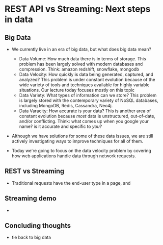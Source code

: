 # REST API vs Streaming: Next steps in data

## Big Data

- We currently live in an era of big data, but what does big data mean?
  - Data Volume: How much data there is in terms of storage. This problem has been largely solved with modern databases and compression. Think: amazon redshift, snowflake, mongodb
  - Data Velocity: How quickly is data being generated, captured, and analyzed? This problem is under constant evolution because of the wide variety of tools and techniques available for highly variable situations. Our lecture today focuses mostly on this topic
  - Data Variety: What types of information can we store? This problem is largely stored with the contemporary variety of NoSQL databases, including MongoDB, Redis, Cassandra, Neo4j. 
  - Data Varacity: How accurate is your data? This is another area of constant evolution because _most_ data is unstructured, out-of-date, and/or conflicting. Think: what comes up when you google your name? is it accurate and specific to _you_? 

- Although we have solutions for some of these data issues, we are still actively investigating ways to improve techniques for all of them.

- Today we're going to focus on the data velocity problem by covering how web applications handle data through network requests.

## REST vs Streaming

- Traditional requests have the end-user type in a page, and 

## Streaming demo

- 
## Concluding thoughts

- tie back to big data